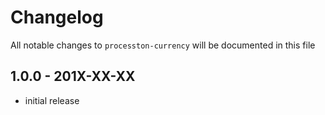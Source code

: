 # Changelog

All notable changes to `processton-currency` will be documented in this file

## 1.0.0 - 201X-XX-XX

- initial release
